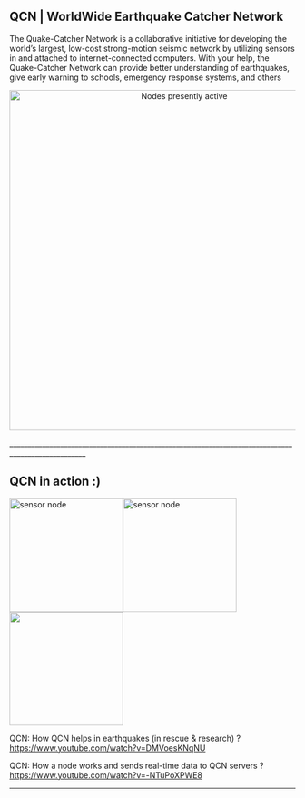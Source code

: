 ## QCN | WorldWide Earthquake Catcher Network

The Quake-Catcher Network is a collaborative initiative for developing the world’s largest, low-cost strong-motion seismic network by utilizing sensors in and attached to internet-connected computers. With your help, the Quake-Catcher Network can provide better understanding of earthquakes, give early warning to schools, emergency response systems, and others

<p align="center"><img src="http://quakecatcher.net/sensor/img/trigger_latest_w.jpg" alt="Nodes presently active" width="600"/></p>
___________________________________________________________________________________________________

## QCN in action :) 

<p align="left"><img src="https://thumb.ibb.co/cyKhWF/xy.png" alt="sensor node" width="200"/><img src="https://thumb.ibb.co/daNuBF/READING_GOT.png" alt="sensor node" width="200"/><img src="https://thumb.ibb.co/fwigQa/help.png" width="200"/></p>
  
QCN: How QCN helps in earthquakes (in rescue & research) ?       https://www.youtube.com/watch?v=DMVoesKNqNU

QCN: How a node works and sends real-time data to QCN servers ?  https://www.youtube.com/watch?v=-NTuPoXPWE8
___________________________________________________________________________________________________